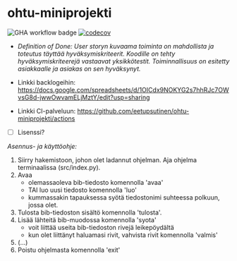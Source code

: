 # ohtu-miniprojekti
![GHA workflow badge](https://github.com/eetupsutinen/ohtu-miniprojekti/workflows/CI/badge.svg)
[![codecov](https://codecov.io/gh/eetupsutinen/ohtu-miniprojekti/graph/badge.svg?token=2A06H0INDB)](https://codecov.io/gh/eetupsutinen/ohtu-miniprojekti)

- *Definition of Done: User storyn kuvaama toiminta on mahdollista ja toteutus täyttää hyväksymiskriteerit. Koodille on tehty hyväksymiskriteerejä vastaavat 
  yksikkötestit. Toiminnallisuus on esitetty asiakkaalle ja asiakas on sen hyväksynyt.*
  
- Linkki backlogeihin: https://docs.google.com/spreadsheets/d/1OICdx9NOKYG2s7hhRJc7OWvsG8d-jwwOwvamELjMztY/edit?usp=sharing
- Linkki CI-palveluun: https://github.com/eetupsutinen/ohtu-miniprojekti/actions
- [ ] Lisenssi?

*Asennus- ja käyttöohje:*

1. Siirry hakemistoon, johon olet ladannut ohjelman. Aja ohjelma terminaalissa (src/index.py).
2. Avaa
   - olemassaoleva bib-tiedosto komennolla 'avaa' 
   - TAI luo uusi tiedosto komennolla 'luo'
   - kummassakin tapauksessa syötä tiedostonimi suhteessa polkuun, jossa olet.
3. Tulosta bib-tiedoston sisältö komennolla 'tulosta'.
4. Lisää lähteitä bib-muodossa komennolla 'syota'
   - voit liittää useita bib-tiedoston rivejä leikepöydältä
   - kun olet liittänyt haluamasi rivit, vahvista rivit komennolla 'valmis'
5. (...)
6. Poistu ohjelmasta komennolla 'exit'
